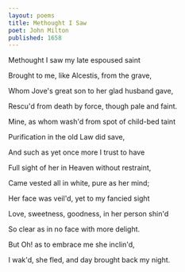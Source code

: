 ```yaml
---
layout: poems
title: Methought I Saw
poet: John Milton
published: 1658
---
```

Methought I saw my late espoused saint

Brought to me, like Alcestis, from the grave,

Whom Jove's great son to her glad husband gave,

Rescu'd from death by force, though pale and faint.

Mine, as whom wash'd from spot of child-bed taint

Purification in the old Law did save,

And such as yet once more I trust to have

Full sight of her in Heaven without restraint,

Came vested all in white, pure as her mind;

Her face was veil'd, yet to my fancied sight

Love, sweetness, goodness, in her person shin'd

So clear as in no face with more delight.

But Oh! as to embrace me she inclin'd,

I wak'd, she fled, and day brought back my night.